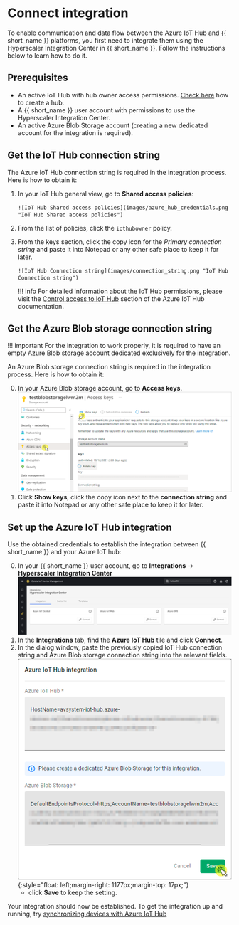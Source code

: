 # Connect integration

To enable communication and data flow between the Azure IoT Hub and {{ short_name }} platforms, you first need to integrate them using the Hyperscaler Integration Center in {{ short_name }}. Follow the instructions below to learn how to do it.

## Prerequisites

  - An active IoT Hub with hub owner access permissions. [Check here](https://docs.microsoft.com/en-us/azure/iot-hub/iot-hub-create-through-portal) how to create a hub.
  - A {{ short_name }} user account with permissions to use the Hyperscaler Integration Center.
  - An active Azure Blob Storage account (creating a new dedicated account for the integration is required).

## Get the IoT Hub connection string

The Azure IoT Hub connection string is required in the integration process. Here is how to obtain it:

1. In your IoT Hub general view, go to **Shared access policies**:

       ![IoT Hub Shared access policies](images/azure_hub_credentials.png "IoT Hub Shared access policies")

2. From the list of policies, click the `iothubowner` policy.
3. From the keys section, click the copy icon for the *Primary connection string* and paste it into Notepad or any other safe place to keep it for later.

       ![IoT Hub Connection string](images/connection_string.png "IoT Hub Connection string")

    !!! info
        For detailed information about the IoT Hub permissions, please visit the [Control access to IoT Hub](https://docs.microsoft.com/en-us/azure/iot-hub/iot-hub-devguide-security#access-control-and-permissions) section of the Azure IoT Hub documentation.

## Get the Azure Blob storage connection string

!!! important
    For the integration to work properly, it is required to have an empty Azure Blob storage account dedicated exclusively for the integration.

An Azure Blob storage connection string is required in the integration process. Here is how to obtain it:

0. In your Azure Blob storage account, go to **Access keys**.
   ![Azure Blob Storage](images/blob_storage.png "Getting Azure Blob Storage connection string")
0. Click **Show keys**, click the copy icon next to the **connection string** and paste it into Notepad or any other safe place to keep it for later.

## Set up the **Azure IoT Hub integration**

Use the obtained credentials to establish the integration between {{ short_name }} and your Azure IoT hub:

0. In your {{ short_name }} user account, go to **Integrations** → **Hyperscaler Integration Center**
  ![Hyperscaler Integration Center menu link](images/azure-integration.png "Hyperscaler Integration Center menu link")
0. In the **Integrations** tab, find the **Azure IoT Hub** tile and click **Connect**.
0. In the dialog window, paste the previously copied IoT Hub connection string and Azure Blob storage connection string into the relevant fields.
  ![Setting up the integration](images/connect_hub.png "Setting up the Azure integration"){:style="float: left;margin-right: 1177px;margin-top: 17px;"}
      - click **Save** to keep the setting.

Your integration should now be established. To get the integration up and running, try [synchronizing devices with Azure IoT Hub](Device_operations/Synchronize_devices_with_Azure_IoT_Hub.md)
